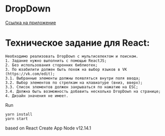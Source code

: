 # DropDown
[Ссылка на приложение](https://iliaov.github.io/Narfex/build)

# Техническое задание для React:
```
Необходимо реализовать DropDown с мультиселектом и поиском.
1. Задание нужно выполнить с помощью ReactJS;
2. Без использования сторонних библиотек;
3. По юзабилити должен быть похож на выбор языков в VK (https://vk.com/edit);
3.1. Выбранные элементы должны появляться внутри поля ввода;
3.2. Выбор элементов по стрелкам на клавиатуре (вниз, вверх);
3.3. Список элементов должен закрываться по нажатию на ESC;
3.4. Должна быть возможность добавить несколько DropDown на странице;
4. Дизайн значения не имеет.
```

Run
```
yarn install
yarn start
```

based on React Create App Node v12.14.1
